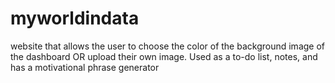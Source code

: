 # myworldindata
website that allows the user to choose the color of the background image of the dashboard OR upload their own image. Used as a to-do list, notes, and has a motivational phrase generator
